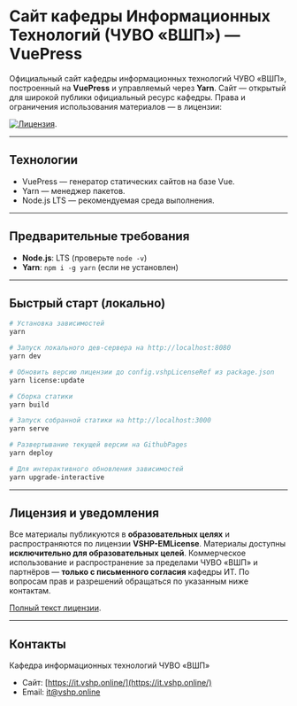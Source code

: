 # Сайт кафедры Информационных Технологий (ЧУВО «ВШП») — VuePress

Официальный сайт кафедры информационных технологий ЧУВО «ВШП», построенный на **VuePress** и управляемый через **Yarn**. Сайт — открытый для широкой публики официальный ресурс кафедры. Права и ограничения использования материалов — в лицензии:

[![Лицензия](https://flat.badgen.net/static/Лицензия/VSHP-EMLicense/781F18)](https://github.com/vshp-online/VSHP-EMLicense/blob/main/LICENSE.md).

---

## Технологии

- VuePress — генератор статических сайтов на базе Vue.
- Yarn — менеджер пакетов.
- Node.js LTS — рекомендуемая среда выполнения.

---

## Предварительные требования

- **Node.js**: LTS (проверьте `node -v`)
- **Yarn**: `npm i -g yarn` (если не установлен)

---

## Быстрый старт (локально)

```bash
# Установка зависимостей
yarn

# Запуск локального дев-сервера на http://localhost:8080
yarn dev

# Обновить версию лицензии до config.vshpLicenseRef из package.json
yarn license:update

# Сборка статики
yarn build

# Запуск собранной статики на http://localhost:3000
yarn serve

# Развертывание текущей версии на GithubPages
yarn deploy

# Для интерактивного обновления зависимостей
yarn upgrade-interactive
```

---

## Лицензия и уведомления

Все материалы публикуются в **образовательных целях** и распространяются по лицензии **VSHP-EMLicense**. Материалы доступны **исключительно для образовательных целей**. Коммерческое использование и распространение за пределами ЧУВО «ВШП» и партнёров — **только с письменного согласия** кафедры ИТ. По вопросам прав и разрешений обращаться по указанным ниже контактам.

[Полный текст лицензии](https://github.com/vshp-online/VSHP-EMLicense/blob/main/LICENSE.md).

---

## Контакты

Кафедра информационных технологий ЧУВО «ВШП»

- Сайт: [https://it.vshp.online/](https://it.vshp.online/)
- Email: [it@vshp.online](mailto:it@vshp.online)
